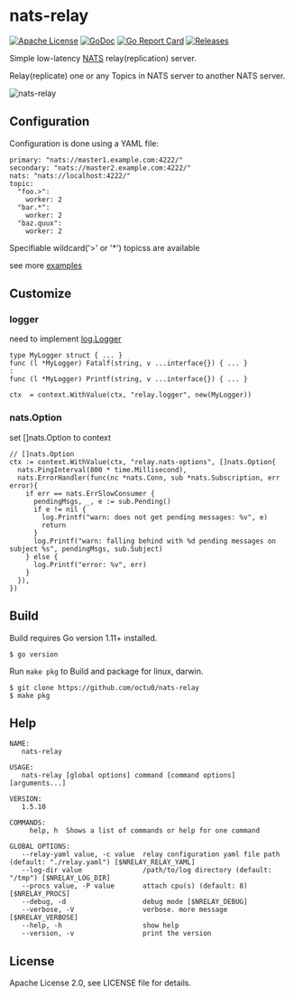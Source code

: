 # nats-relay

[![Apache License](https://img.shields.io/github/license/octu0/nats-relay)](https://github.com/octu0/nats-relay/blob/master/LICENSE)
[![GoDoc](https://godoc.org/github.com/octu0/nats-relay?status.svg)](https://godoc.org/github.com/octu0/nats-relay)
[![Go Report Card](https://goreportcard.com/badge/github.com/octu0/nats-relay)](https://goreportcard.com/report/github.com/octu0/nats-relay)
[![Releases](https://img.shields.io/github/v/release/octu0/nats-relay)](https://github.com/octu0/nats-relay/releases)

Simple low-latency [NATS](https://nats.io/) relay(replication) server.

Relay(replicate) one or any Topics in NATS server to another NATS server.

![nats-relay](https://user-images.githubusercontent.com/42143893/50095373-c3fc9a00-0258-11e9-9174-74775dfe9d5d.png)

## Configuration

Configuration is done using a YAML file:

```
primary: "nats://master1.example.com:4222/"
secondary: "nats://master2.example.com:4222/"
nats: "nats://localhost:4222/"
topic:
  "foo.>":
    worker: 2
  "bar.*":
    worker: 2
  "baz.quux":
    worker: 2
```

Specifiable wildcard('>' or '*') topicss are available

see more [examples](https://github.com/octu0/nats-relay/tree/master/example)

## Customize

### logger

need to implement [log.Logger](https://golang.org/pkg/log/#Logger)

```
type MyLogger struct { ... }
func (l *MyLogger) Fatalf(string, v ...interface{}) { ... }
:
func (l *MyLogger) Printf(string, v ...interface{}) { ... }

ctx  = context.WithValue(ctx, "relay.logger", new(MyLogger))
```

### nats.Option

set []nats.Option to context

```
// []nats.Option
ctx := context.WithValue(ctx, "relay.nats-options", []nats.Option{
  nats.PingInterval(800 * time.Millisecond),
  nats.ErrorHandler(func(nc *nats.Conn, sub *nats.Subscription, err error){
    if err == nats.ErrSlowConsumer {
      pendingMsgs, _, e := sub.Pending()
      if e != nil {
        log.Printf("warn: does not get pending messages: %v", e)
        return
      }
      log.Printf("warn: falling behind with %d pending messages on subject %s", pendingMsgs, sub.Subject)
    } else {
      log.Printf("error: %v", err)
    }
  }),
})
```

## Build

Build requires Go version 1.11+ installed.

```
$ go version
```

Run `make pkg` to Build and package for linux, darwin.

```
$ git clone https://github.com/octu0/nats-relay
$ make pkg
```

## Help

```
NAME:
   nats-relay

USAGE:
   nats-relay [global options] command [command options] [arguments...]

VERSION:
   1.5.10

COMMANDS:
     help, h  Shows a list of commands or help for one command

GLOBAL OPTIONS:
   --relay-yaml value, -c value  relay configuration yaml file path (default: "./relay.yaml") [$NRELAY_RELAY_YAML]
   --log-dir value               /path/to/log directory (default: "/tmp") [$NRELAY_LOG_DIR]
   --procs value, -P value       attach cpu(s) (default: 8) [$NRELAY_PROCS]
   --debug, -d                   debug mode [$NRELAY_DEBUG]
   --verbose, -V                 verbose. more message [$NRELAY_VERBOSE]
   --help, -h                    show help
   --version, -v                 print the version
```

## License

Apache License 2.0, see LICENSE file for details.
